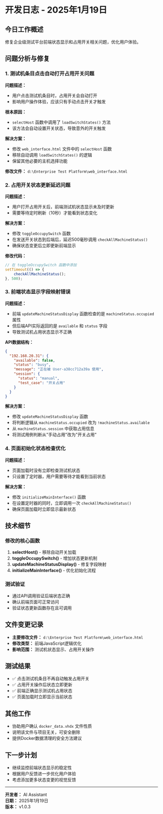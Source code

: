 # 开发日志 - 2025年1月19日

## 今日工作概述
修复企业级测试平台前端状态显示和占用开关相关问题，优化用户体验。

## 问题分析与修复

### 1. 测试机条目点击自动打开占用开关问题
**问题描述：** 
- 用户点击测试机条目时，占用开关会自动打开
- 影响用户操作体验，应该只有手动点击开关才触发

**根本原因：**
- `selectHost` 函数中调用了 `loadSwitchStates()` 方法
- 该方法会自动设置开关状态，导致意外的开关触发

**解决方案：**
- 修改 `web_interface.html` 文件中的 `selectHost` 函数
- 移除自动调用 `loadSwitchStates()` 的逻辑
- 保留其他必要的主机选择功能

**修改文件：** `d:\Enterprise Test Platform\web_interface.html`

### 2. 占用开关状态更新延迟问题
**问题描述：**
- 用户打开占用开关后，前端测试机状态显示未及时更新
- 需要等待定时刷新（10秒）才能看到状态变化

**解决方案：**
- 修改 `toggleOccupySwitch` 函数
- 在发送开关状态到后端后，延迟500毫秒调用 `checkAllMachineStatus()`
- 确保状态变更后立即更新前端显示

**修改代码：**
```javascript
// 在 toggleOccupySwitch 函数中添加
setTimeout(() => {
    checkAllMachineStatus();
}, 500);
```

### 3. 前端状态显示字段映射错误
**问题描述：**
- 前端 `updateMachineStatusDisplay` 函数检查的是 `machineStatus.occupied` 属性
- 但后端API实际返回的是 `available` 和 `status` 字段
- 导致测试机占用状态显示不正确

**API数据结构：**
```json
{
  "192.168.20.31": {
    "available": false,
    "status": "busy",
    "message": "正在被 User-a38cc712a39a 使用",
    "session": {
      "status": "manual",
      "test_case": "开关占用"
    }
  }
}
```

**解决方案：**
- 修改 `updateMachineStatusDisplay` 函数
- 将判断逻辑从 `machineStatus.occupied` 改为 `!machineStatus.available`
- 从 `machineStatus.session` 中获取占用信息
- 将测试用例判断从"手动占用"改为"开关占用"

### 4. 页面初始化状态检查优化
**问题描述：**
- 页面加载时没有立即检查测试机状态
- 只设置了定时器，用户需要等待才能看到当前状态

**解决方案：**
- 修改 `initializeMainInterface()` 函数
- 在设置定时器的同时，立即调用一次 `checkAllMachineStatus()`
- 确保页面加载时立即显示最新状态

## 技术细节

### 修改的核心函数
1. **selectHost()** - 移除自动开关加载
2. **toggleOccupySwitch()** - 增加状态更新机制
3. **updateMachineStatusDisplay()** - 修复字段映射
4. **initializeMainInterface()** - 优化初始化流程

### 测试验证
- 通过API调用验证后端状态正确
- 确认前端页面可正常访问
- 验证状态更新函数存在且可调用

## 文件变更记录
- **主要修改文件：** `d:\Enterprise Test Platform\web_interface.html`
- **修改类型：** 前端JavaScript逻辑优化
- **影响范围：** 测试机状态显示、占用开关操作

## 测试结果
- ✅ 点击测试机条目不再自动触发占用开关
- ✅ 占用开关操作后状态立即更新
- ✅ 前端正确显示测试机占用状态
- ✅ 页面加载时立即显示当前状态

## 其他工作
- 协助用户确认 `docker_data.vhdx` 文件性质
- 说明该文件与项目无关，可安全删除
- 提供Docker数据清理的安全方法建议

## 下一步计划
- 继续监控前端状态显示的稳定性
- 根据用户反馈进一步优化用户体验
- 考虑添加更多状态变更的视觉反馈

---
**开发者：** AI Assistant  
**日期：** 2025年1月19日  
**版本：** v1.0.3